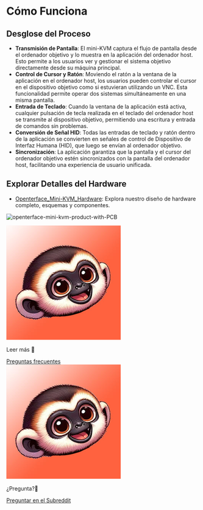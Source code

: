 # Cómo Funciona

## Desglose del Proceso

- **Transmisión de Pantalla**: El mini-KVM captura el flujo de pantalla desde el ordenador objetivo y lo muestra en la aplicación del ordenador host. Esto permite a los usuarios ver y gestionar el sistema objetivo directamente desde su máquina principal.
- **Control de Cursor y Ratón**: Moviendo el ratón a la ventana de la aplicación en el ordenador host, los usuarios pueden controlar el cursor en el dispositivo objetivo como si estuvieran utilizando un VNC. Esta funcionalidad permite operar dos sistemas simultáneamente en una misma pantalla.
- **Entrada de Teclado**: Cuando la ventana de la aplicación está activa, cualquier pulsación de tecla realizada en el teclado del ordenador host se transmite al dispositivo objetivo, permitiendo una escritura y entrada de comandos sin problemas.
- **Conversión de Señal HID**: Todas las entradas de teclado y ratón dentro de la aplicación se convierten en señales de control de Dispositivo de Interfaz Humana (HID), que luego se envían al ordenador objetivo.
- **Sincronización**: La aplicación garantiza que la pantalla y el cursor del ordenador objetivo estén sincronizados con la pantalla del ordenador host, facilitando una experiencia de usuario unificada.

## Explorar Detalles del Hardware

- [Openterface_Mini-KVM_Hardware](https://github.com/TechxArtisanStudio/Openterface_Mini-KVM_Hardware): Explora nuestro diseño de hardware completo, esquemas y componentes.

![openterface-mini-kvm-product-with-PCB](/images/product/openterface-mini-kvm-product-with-PCB.jpg)

<section class="dialogue-section-white" id="dialogues-section">
    <div class="container">
        <div class="callout-button-container">
            <div class="dialogue-bubble" id="op-bubble">
                <img src="/images/op-avatar.jpg" alt="avatar" class="avatar" draggable="false">
                <p>Leer más 📖</p>
                <a href="/faq" class="md-button md-button--primary" id="join-waitlist-button">Preguntas frecuentes</a>
            </div>
            <div class="dialogue-bubble" id="op-bubble">
                <img src="/images/op-avatar.jpg" alt="avatar" class="avatar" draggable="false">
                <p>¿Pregunta?🤔</p>
                <a href="https://www.reddit.com/r/Openterface_miniKVM/" class="md-button md-button--primary" id="join-waitlist-button">Preguntar en el Subreddit</a>
            </div>
        </div>
    </div>
</section>